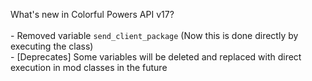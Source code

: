 What's new in Colorful Powers API v17?<br />
<br />- Removed variable ``send_client_package`` (Now this is done directly by executing the class)
<br />- [Deprecates] Some variables will be deleted and replaced with direct execution in mod classes in the future
